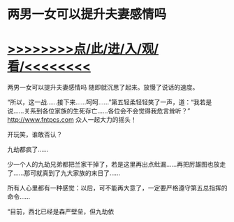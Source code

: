 # 两男一女可以提升夫妻感情吗

# <a href="https://https://github.com/kiuhd/dfrw/issues/1">>>>>>>>>点/此/进/入/观/看/<<<<<<<<</a>

两男一女可以提升夫妻感情吗
随即就沉思了起来。放慢了说话的速度。

“所以，这一战……接下来……呵呵……”第五轻柔轻轻笑了一声，道：“我若是说……关系到各位家族的生死存亡……各位会不会觉得我危言耸听？”
http://www.fntpcs.com
众人一起大力的摇头！

开玩笑，谁敢否认？

九劫都疯了……

少一个人的九劫兄弟都把兰家干掉了，若是这里再出点纰漏……再把厉雄图也放走了……那可就真到了九大家族的末日了……

所有人心里都有一种感觉：以后，可不能再大意了，一定要严格遵守第五总指挥的命令……

“目前，西北已经是森严壁垒，但九劫依
